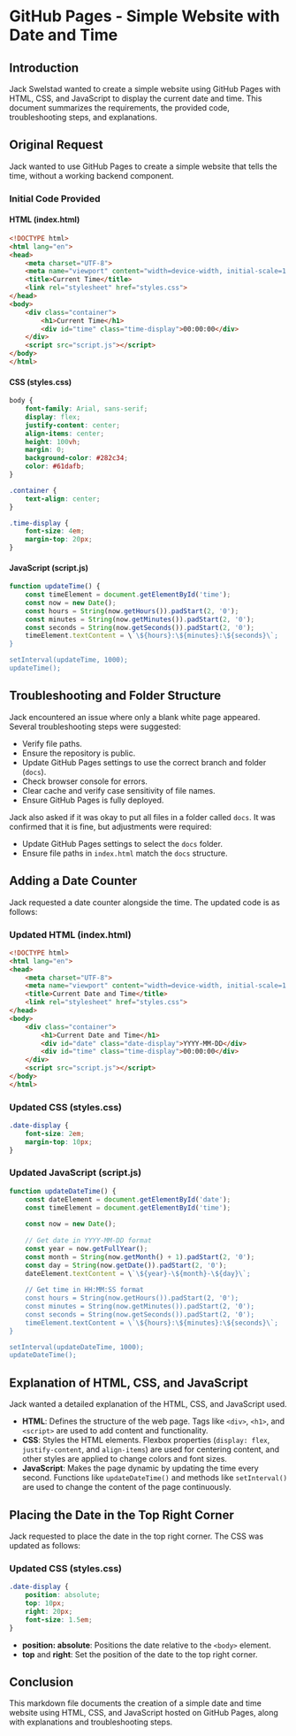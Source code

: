 
# GitHub Pages - Simple Website with Date and Time

## Introduction
Jack Swelstad wanted to create a simple website using GitHub Pages with HTML, CSS, and JavaScript to display the current date and time. This document summarizes the requirements, the provided code, troubleshooting steps, and explanations.

## Original Request
Jack wanted to use GitHub Pages to create a simple website that tells the time, without a working backend component.

### Initial Code Provided
#### HTML (index.html)
```html
<!DOCTYPE html>
<html lang="en">
<head>
    <meta charset="UTF-8">
    <meta name="viewport" content="width=device-width, initial-scale=1.0">
    <title>Current Time</title>
    <link rel="stylesheet" href="styles.css">
</head>
<body>
    <div class="container">
        <h1>Current Time</h1>
        <div id="time" class="time-display">00:00:00</div>
    </div>
    <script src="script.js"></script>
</body>
</html>
```

#### CSS (styles.css)
```css
body {
    font-family: Arial, sans-serif;
    display: flex;
    justify-content: center;
    align-items: center;
    height: 100vh;
    margin: 0;
    background-color: #282c34;
    color: #61dafb;
}

.container {
    text-align: center;
}

.time-display {
    font-size: 4em;
    margin-top: 20px;
}
```

#### JavaScript (script.js)
```js
function updateTime() {
    const timeElement = document.getElementById('time');
    const now = new Date();
    const hours = String(now.getHours()).padStart(2, '0');
    const minutes = String(now.getMinutes()).padStart(2, '0');
    const seconds = String(now.getSeconds()).padStart(2, '0');
    timeElement.textContent = \`\${hours}:\${minutes}:\${seconds}\`;
}

setInterval(updateTime, 1000);
updateTime();
```

## Troubleshooting and Folder Structure
Jack encountered an issue where only a blank white page appeared. Several troubleshooting steps were suggested:
- Verify file paths.
- Ensure the repository is public.
- Update GitHub Pages settings to use the correct branch and folder (`docs`).
- Check browser console for errors.
- Clear cache and verify case sensitivity of file names.
- Ensure GitHub Pages is fully deployed.

Jack also asked if it was okay to put all files in a folder called `docs`. It was confirmed that it is fine, but adjustments were required:
- Update GitHub Pages settings to select the `docs` folder.
- Ensure file paths in `index.html` match the `docs` structure.

## Adding a Date Counter
Jack requested a date counter alongside the time. The updated code is as follows:

### Updated HTML (index.html)
```html
<!DOCTYPE html>
<html lang="en">
<head>
    <meta charset="UTF-8">
    <meta name="viewport" content="width=device-width, initial-scale=1.0">
    <title>Current Date and Time</title>
    <link rel="stylesheet" href="styles.css">
</head>
<body>
    <div class="container">
        <h1>Current Date and Time</h1>
        <div id="date" class="date-display">YYYY-MM-DD</div>
        <div id="time" class="time-display">00:00:00</div>
    </div>
    <script src="script.js"></script>
</body>
</html>
```

### Updated CSS (styles.css)
```css
.date-display {
    font-size: 2em;
    margin-top: 10px;
}
```

### Updated JavaScript (script.js)
```js
function updateDateTime() {
    const dateElement = document.getElementById('date');
    const timeElement = document.getElementById('time');
    
    const now = new Date();
    
    // Get date in YYYY-MM-DD format
    const year = now.getFullYear();
    const month = String(now.getMonth() + 1).padStart(2, '0');
    const day = String(now.getDate()).padStart(2, '0');
    dateElement.textContent = \`\${year}-\${month}-\${day}\`;
    
    // Get time in HH:MM:SS format
    const hours = String(now.getHours()).padStart(2, '0');
    const minutes = String(now.getMinutes()).padStart(2, '0');
    const seconds = String(now.getSeconds()).padStart(2, '0');
    timeElement.textContent = \`\${hours}:\${minutes}:\${seconds}\`;
}

setInterval(updateDateTime, 1000);
updateDateTime();
```

## Explanation of HTML, CSS, and JavaScript
Jack wanted a detailed explanation of the HTML, CSS, and JavaScript used.

- **HTML**: Defines the structure of the web page. Tags like `<div>`, `<h1>`, and `<script>` are used to add content and functionality.
- **CSS**: Styles the HTML elements. Flexbox properties (`display: flex`, `justify-content`, and `align-items`) are used for centering content, and other styles are applied to change colors and font sizes.
- **JavaScript**: Makes the page dynamic by updating the time every second. Functions like `updateDateTime()` and methods like `setInterval()` are used to change the content of the page continuously.

## Placing the Date in the Top Right Corner
Jack requested to place the date in the top right corner. The CSS was updated as follows:

### Updated CSS (styles.css)
```css
.date-display {
    position: absolute;
    top: 10px;
    right: 20px;
    font-size: 1.5em;
}
```

- **position: absolute**: Positions the date relative to the `<body>` element.
- **top** and **right**: Set the position of the date to the top right corner.

## Conclusion
This markdown file documents the creation of a simple date and time website using HTML, CSS, and JavaScript hosted on GitHub Pages, along with explanations and troubleshooting steps.
